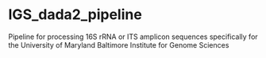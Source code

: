 # IGS_dada2_pipeline
Pipeline for processing 16S rRNA or ITS amplicon sequences specifically for the University of Maryland Baltimore Institute for Genome Sciences
